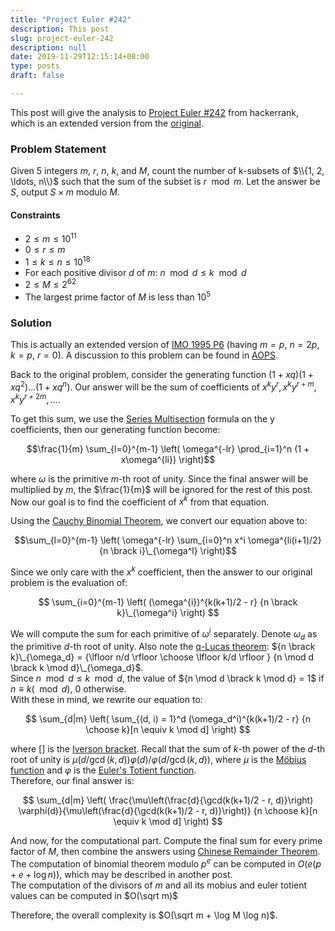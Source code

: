 ```yaml
---
title: "Project Euler #242"
description: This post
slug: project-euler-242
description: null
date: 2019-11-29T12:15:14+08:00
type: posts
draft: false

---
```


This post will give the analysis to [Project Euler #242](https://www.hackerrank.com/contests/projecteuler/challenges/euler242/problem) from hackerrank, which is an extended version from the [original](https://projecteuler.net/problem=242).

### Problem Statement

Given 5 integers $m$, $r$, $n$, $k$, and $M$, count the number of k-subsets of $\\{1, 2, \ldots, n\\}$ such that the sum of the subset is $r \mod m$. Let the answer be $S$, output $S \times m$ modulo $M$.

#### Constraints

- $2 \leq m \leq 10^{11}$
- $0 \leq r \leq m$ 
- $1 \leq k \leq n \leq 10^{18}$
- For each positive divisor $d$ of $m$: $n \mod d \leq k \mod d$
- $2 \leq M \leq 2^{62}$
- The largest prime factor of $M$ is less than $10^5$

### Solution

This is actually an extended version of [IMO 1995 P6](https://www.imo-official.org/year_info.aspx?year=1995) (having $m = p$, $n = 2p$, $k = p$, $r = 0$). A discussion to this problem can be found in [AOPS](https://artofproblemsolving.com/community/c6h15112p107230).

Back to the original problem, consider the generating function $(1 + xq)(1 + xq^2) \ldots (1 + xq^n)$. Our answer will be the sum of coefficients of $x^k y^r, x^k y^{r+m}, x^k y^{r+2m}, \ldots$.

To get this sum, we use the [Series Multisection](https://en.wikipedia.org/wiki/Series_multisection) formula on the y coefficients, then our generating function become:

$$\frac{1}{m} \sum_{l=0}^{m-1} \left( \omega^{-lr} \prod_{i=1}^n (1 + x\omega^{li}) \right)$$

where $\omega$ is the primitive $m$-th root of unity. Since the final answer will be multiplied by $m$, the $\frac{1}{m}$ will be ignored for the rest of this post. Now our goal is to find the coefficient of $x^k$ from that equation.

Using the [Cauchy Binomial Theorem](http://mathworld.wolfram.com/CauchyBinomialTheorem.html), we convert our equation above to:

$$\sum_{l=0}^{m-1} \left( \omega^{-lr} \sum_{i=0}^n x^i \omega^{li(i+1)/2} {n \brack i}\_{\omega^l} \right)$$

Since we only care with the $x^k$ coefficient, then the answer to our original problem is the evaluation of:

$$ \sum_{i=0}^{m-1} \left( (\omega^{i})^{k(k+1)/2 - r} {n \brack k}\_{\omega^i} \right) $$

We will compute the sum for each primitive of $\omega^i$ separately. Denote $\omega_d$ as the primitive $d$-th root of unity. Also note the [q-Lucas theorem](https://www.math.upenn.edu/~peal/polynomials/q-analogues.htm#prelimQanaloguesQLucas): ${n \brack k}\_{\omega_d} = {\lfloor n/d \rfloor \choose \lfloor k/d \rfloor } {n \mod d \brack k \mod d}\_{\omega_d}$. \
Since $n \mod d \leq k \mod d$, the value of ${n \mod d \brack k \mod d} = 1$ if $n \equiv k (\mod d)$, $0$ otherwise. \
With these in mind, we rewrite our equation to:

$$ \sum_{d|m} \left( \sum_{(d, i) = 1}^d (\omega_d^i)^{k(k+1)/2 - r}  {n \choose k}[n \equiv k \mod d] \right) $$

where $[]$ is the [Iverson bracket](https://en.wikipedia.org/wiki/Iverson_bracket). Recall that the sum of $k$-th power of the $d$-th root of unity is $\mu(d / \gcd(k, d)) \varphi(d) / \varphi(d / \gcd(k, d))$, where $\mu$ is the [Möbius function](https://en.wikipedia.org/wiki/M%C3%B6bius_function) and $\varphi$ is the [Euler's Totient function](https://en.wikipedia.org/wiki/Euler%27s_totient_function). \
Therefore, our final answer is:

$$ \sum_{d|m} \left( \frac{\mu\left(\frac{d}{\gcd(k(k+1)/2 - r, d)}\right) \varphi(d)}{\mu\left(\frac{d}{\gcd(k(k+1)/2 - r, d)}\right)} {n \choose k}[n \equiv k \mod d] \right) $$

And now, for the computational part. Compute the final sum for every prime factor of $M$, then combine the answers using [Chinese Remainder Theorem](https://en.wikipedia.org/wiki/Chinese_remainder_theorem). The computation of binomial theorem modulo $p^e$ can be computed in $O(e(p + e + \log n))$, which may be described in another post. \
The computation of the divisors of $m$ and all its mobius and euler totient values can be computed in $O(\sqrt m)$

Therefore, the overall complexity is $O(\sqrt m + \log M \log n)$.









